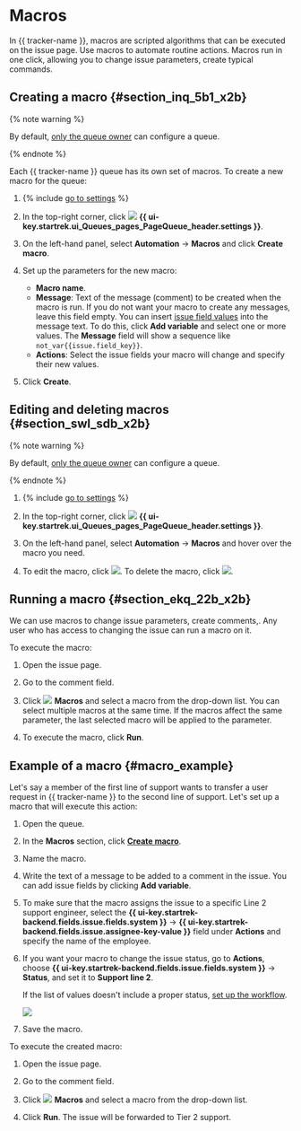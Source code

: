 # Macros

In {{ tracker-name }}, macros are scripted algorithms that can be executed on the issue page. Use macros to automate routine actions. Macros run in one click, allowing you to change issue parameters, create typical commands.

## Creating a macro {#section_inq_5b1_x2b}

{% note warning %}

By default, [only the queue owner](queue-access.md) can configure a queue.

{% endnote %}

Each {{ tracker-name }} queue has its own set of macros. To create a new macro for the queue:

1. {% include [go to settings](../../_includes/tracker/transition-page.md) %}

1. In the top-right corner, click ![](../../_assets/tracker/svg/queue-settings.svg) **{{ ui-key.startrek.ui_Queues_pages_PageQueue_header.settings }}**.

1. On the left-hand panel, select **Automation** → **Macros** and click **Create macro**.

1. Set up the parameters for the new macro:
   - **Macro name**.
   - **Message**: Text of the message (comment) to be created when the macro is run. If you do not want your macro to create any messages, leave this field empty.
      You can insert [issue field values](../user/vars.md) into the message text. To do this, click **Add variable** and select one or more values. The **Message** field will show a sequence like `not_var{{issue.field_key}}`.
   - **Actions**: Select the issue fields your macro will change and specify their new values.

1. Click **Create**.


## Editing and deleting macros {#section_swl_sdb_x2b}

{% note warning %}

By default, [only the queue owner](queue-access.md) can configure a queue.

{% endnote %}

1. {% include [go to settings](../../_includes/tracker/transition-page.md) %}

1. In the top-right corner, click ![](../../_assets/tracker/svg/queue-settings.svg) **{{ ui-key.startrek.ui_Queues_pages_PageQueue_header.settings }}**.

1. On the left-hand panel, select **Automation** → **Macros** and hover over the macro you need.

1. To edit the macro, click ![](../../_assets/tracker/icon-edit.png).
To delete the macro, click ![](../../_assets/tracker/icon-delete.png).


## Running a macro {#section_ekq_22b_x2b}

We can use macros to change issue parameters, create comments,. Any user who has access to changing the issue can run a macro on it.

To execute the macro:

1. Open the issue page.

1. Go to the comment field.

1. Click ![](../../_assets/tracker/svg/macros.svg) **Macros** and select a macro from the drop-down list.
   You can select multiple macros at the same time. If the macros affect the same parameter, the last selected macro will be applied to the parameter.


1. To execute the macro, click **Run**.


## Example of a macro {#macro_example}


Let's say a member of the first line of support wants to transfer a user request in {{ tracker-name }} to the second line of support. Let's set up a macro that will execute this action:

1. Open the queue.

1. In the **Macros** section, click [**Create macro**](#section_inq_5b1_x2b).

1. Name the macro.

1. Write the text of a message to be added to a comment in the issue. You can add issue fields by clicking **Add variable**.

1. To make sure that the macro assigns the issue to a specific Line 2 support engineer, select the **{{ ui-key.startrek-backend.fields.issue.fields.system }}** → **{{ ui-key.startrek-backend.fields.issue.assignee-key-value }}** field under **Actions** and specify the name of the employee.

1. If you want your macro to change the issue status, go to **Actions**, choose **{{ ui-key.startrek-backend.fields.issue.fields.system }}** → **Status**, and set it to **Support line 2**.


   If the list of values doesn't include a proper status, [set up the workflow](add-workflow.md).

   ![](../../_assets/tracker/macro-example-line2.png)

1. Save the macro.

To execute the created macro:

1. Open the issue page.

1. Go to the comment field.

1. Click ![](../../_assets/tracker/svg/macros.svg) **Macros** and select a macro from the drop-down list.

1. Click **Run**. The issue will be forwarded to Tier 2 support.